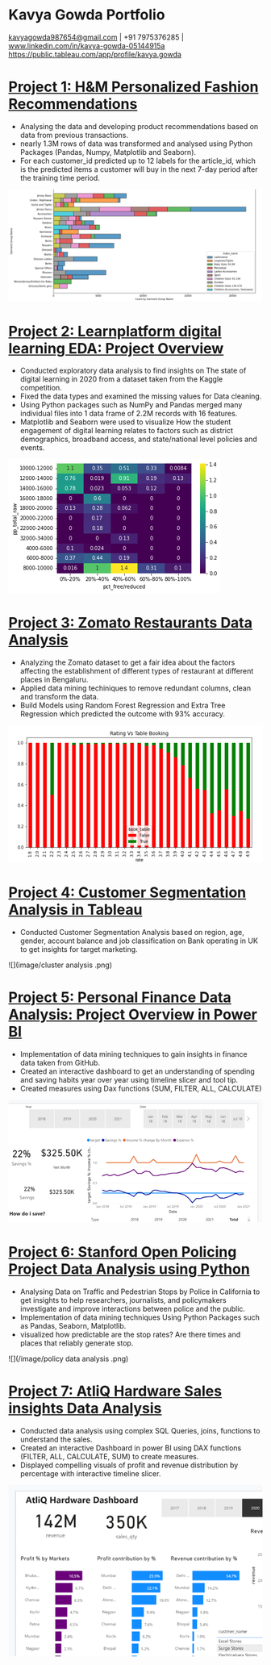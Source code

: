 # Kavya Gowda Portfolio  

kavyagowda987654@gmail.com | +91 7975376285 | www.linkedin.com/in/kavya-gowda-05144915a
https://public.tableau.com/app/profile/kavya.gowda

# [Project 1: H&M Personalized Fashion Recommendations](https://www.kaggle.com/kavyagowdala/h-m-data-analysis)
* Analysing the data and developing product recommendations based on data from previous transactions. 
* nearly 1.3M rows of data was transformed and analysed using Python Packages (Pandas, Numpy, Matplotlib and Seaborn). 
* For each customer_id  predicted up to 12 labels for the article_id, which is the predicted items a customer will buy in the next 7-day period after the training time period.

![](image/H&M.png)

# [Project 2: Learnplatform digital learning EDA: Project Overview](https://www.kaggle.com/kavyagowdala/exploratory-data-analysis)
* Conducted exploratory data analysis to find insights on The state of digital learning in 2020 from a 
dataset taken from the Kaggle competition. 
* Fixed the data types and examined the missing values for Data cleaning. 
* Using Python packages such as NumPy and Pandas merged many individual files into 1 data frame of 
2.2M records with 16 features. 
* Matplotlib and Seaborn were used to visualize How the student engagement of digital learning relates
to factors such as district demographics, broadband access, and state/national level policies and 
events.

![](/image/heatmap.png)

# [Project 3: Zomato Restaurants Data Analysis](https://www.kaggle.com/kavyagowdala/zomato-restaurants-data-analysis)
* Analyzing the Zomato dataset to get a fair idea about the factors affecting the establishment of different types of restaurant at different places in Bengaluru.
* Applied data mining techiniques to remove redundant columns, clean and transform the data. 
* Build Models using Random Forest Regression and Extra Tree Regression which predicted the outcome with 93% accuracy. 

![](image/zomato.png)


# [Project 4: Customer Segmentation Analysis in Tableau](https://public.tableau.com/app/profile/kavya.gowda/viz/CustomerSegmentationAnalysis_16388900281370/Story1)
* Conducted Customer Segmentation Analysis based on region, age, gender, account balance and job classification on Bank operating in UK to get insights for target marketing.  

![](image/cluster analysis .png)

# [Project 5: Personal Finance Data Analysis: Project Overview in Power BI](https://drive.google.com/drive/folders/1nNqdnMJ75bjV0IHLtXqMUTVnq1Y-ESeH?usp=sharing)
* Implementation of data mining techniques to gain insights in finance data taken from GitHub.
* Created an interactive dashboard to get an understanding of spending and saving habits year over year 
using timeline slicer and tool tip.
* Created measures using Dax functions (SUM, FILTER, ALL, CALCULATE)

![](image/saving.png)

# [Project 6: Stanford Open Policing Project Data Analysis using Python](https://www.kaggle.com/kavyagowdala/stanford-open-policing-project-data-analysis)
* Analysing Data on Traffic and Pedestrian Stops by Police in California to get insights to help researchers, journalists, and policymakers investigate and improve interactions between police and the public.
* Implementation of data mining techniques Using Python Packages such as Pandas, Seaborn, Matplotlib.
* visualized how predictable are the stop rates? Are there times and places that
reliably generate stop. 

![](/image/policy data analysis .png)


# [Project 7: AtliQ Hardware Sales insights Data Analysis ](https://drive.google.com/drive/folders/1nNqdnMJ75bjV0IHLtXqMUTVnq1Y-ESeH?usp=sharing)
* Conducted data analysis using complex SQL Queries, joins, functions to understand the sales.
* Created an interactive Dashboard in power BI using DAX functions (FILTER, ALL, CALCULATE, SUM) 
to create measures.
* Displayed compelling visuals of profit and revenue distribution by percentage with interactive timeline 
slicer.

![](image/atliq.png)

